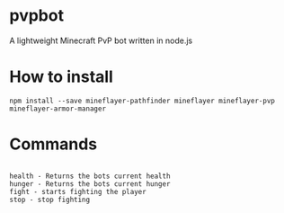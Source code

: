 # pvpbot
A lightweight Minecraft PvP bot written in node.js

# How to install 
`npm install --save mineflayer-pathfinder mineflayer mineflayer-pvp mineflayer-armor-manager`

# Commands
```

health - Returns the bots current health
hunger - Returns the bots current hunger
fight - starts fighting the player
stop - stop fighting

```

